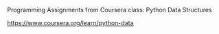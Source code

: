 Programming Assignments from Coursera class: Python Data Structures

https://www.coursera.org/learn/python-data
